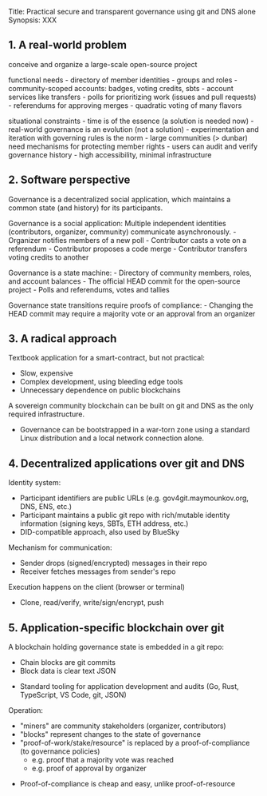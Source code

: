 Title: Practical secure and transparent governance using git and DNS alone
Synopsis: XXX

## 1. A real-world problem

conceive and organize a large-scale open-source project

functional needs
     - directory of member identities
     - groups and roles
     - community-scoped accounts: badges, voting credits, sbts
       - account services like transfers
     - polls for prioritizing work (issues and pull requests)
     - referendums for approving merges
     - quadratic voting of many flavors

situational constraints
     - time is of the essence (a solution is needed now)
     - real-world governance is an evolution (not a solution)
       - experimentation and iteration with governing rules is the norm
     - large communities (> dunbar) need mechanisms for protecting member rights
       - users can audit and verify governance history
     - high accessibility, minimal infrastructure

## 2. Software perspective

Governance is a decentralized social application, which maintains a common state (and history) for its participants.

Governance is a social application:
Multiple independent identities (contributors, organizer, community) communicate asynchronously.
     - Organizer notifies members of a new poll
     - Contributor casts a vote on a referendum
     - Contributor proposes a code merge
     - Contributor transfers voting credits to another

Governance is a state machine:
     - Directory of community members, roles, and account balances
     - The official HEAD commit for the open-source project
     - Polls and referendums, votes and tallies

Governance state transitions require proofs of compliance:
     - Changing the HEAD commit may require a majority vote or an approval from an organizer

## 3. A radical approach

Textbook application for a smart-contract, but not practical:
- Slow, expensive
- Complex development, using bleeding edge tools
- Unnecessary dependence on public blockchains

A sovereign community blockchain can be built on git and DNS as the only required infrastructure.
- Governance can be bootstrapped in a war-torn zone using a standard Linux distribution and a local network connection alone.

## 4. Decentralized applications over git and DNS

Identity system:
- Participant identifiers are public URLs (e.g. gov4git.maymounkov.org, DNS, ENS, etc.)
- Participant maintains a public git repo with rich/mutable identity information (signing keys, SBTs, ETH address, etc.)
- DID-compatible approach, also used by BlueSky

Mechanism for communication:
- Sender drops (signed/encrypted) messages in their repo
- Receiver fetches messages from sender's repo

Execution happens on the client (browser or terminal)
- Clone, read/verify, write/sign/encrypt, push

## 5. Application-specific blockchain over git

A blockchain holding governance state is embedded in a git repo:
- Chain blocks are git commits
- Block data is clear text JSON

* Standard tooling for application development and audits (Go, Rust, TypeScript, VS Code, git, JSON)

Operation:
- "miners" are community stakeholders (organizer, contributors)
- "blocks" represent changes to the state of governance
- "proof-of-work/stake/resource" is replaced by a proof-of-compliance (to governance policies)
  - e.g. proof that a majority vote was reached
  - e.g. proof of approval by organizer

* Proof-of-compliance is cheap and easy, unlike proof-of-resource
